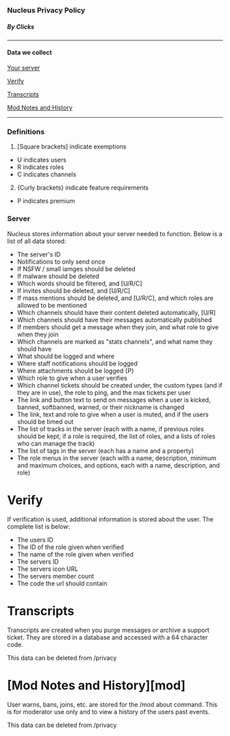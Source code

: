 ### Nucleus Privacy Policy
##### By Clicks

-----

#### Data we collect 

[Your server](#server)

[Verify](#verify)

[Transcripts](#transcripts)

[Mod Notes and History](#mod)

-----

### Definitions

1. \[Square brackets] indicate exemptions
  - U indicates users
  - R indicates roles
  - C indicates channels

2. {Curly brackets} indicate feature requirements
  - P indicates premium 


### Server

Nucleus stores information about your server needed to function. Below is a list of all data stored:

- The server's ID
- Notifications to only send once
- If NSFW / small iamges should be deleted
- If malware should be deleted
- Which words should be filtered, and \[U/R/C]
- If invites should be deleted, and \[U/R/C]
- If mass mentions should be deleted, and \[U/R/C], and which roles are allowed to be mentioned
- Which channels should have their content deleted automatically, \[U/R]
- Which channels should have their messages automatically published
- If members should get a message when they join, and what role to give when they join
- Which channels are marked as "stats channels", and what name they should have
- What should be logged and where
- Where staff notifications should be logged
- Where attachments should be logged {P}
- Which role to give when a user verifies
- Which channel tickets should be created under, the custom types (and if they are in use), the role to ping, and the max tickets per user
- The link and button text to send on messages when a user is kicked, banned, softbanned, warned, or their nickname is changed
- The link, text and role to give when a user is muted, and if the users should be timed out
- The list of tracks in the server (each with a name, if previous roles should be kept, if a role is required, the list of roles, and a lists of roles who can manage the track)
- The list of tags in the server (each has a name and a property)
- The role menus in the server (each with a name, description, minimum and maximum choices, and options, each with a name, description, and role)


# Verify
         
If verification is used, additional information is stored about the user. The complete list is below:
- The users ID
- The ID of the role given when verified
- The name of the role given when verified
- The servers ID
- The servers icon URL
- The servers member count
- The code the url should contain


# Transcripts

Transcripts are created when you purge messages or archive a support ticket. They are stored in a database and accessed with a 64 character code.

This data can be deleted from /privacy


# [Mod Notes and History][mod]

User warns, bans, joins, etc. are stored for the /mod about command. This is for moderator use only and to view a history of the users past events.

This data can be deleted from /privacy
